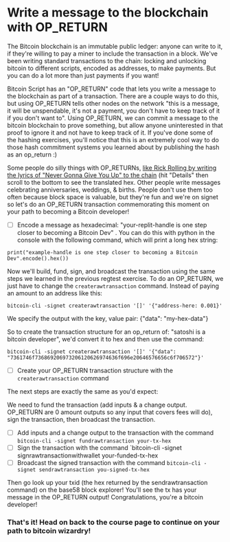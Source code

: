 #  Write a message to the blockchain with OP_RETURN

The Bitcoin blockchain is an immutable public ledger: anyone can write to it, if they're willing to pay a miner to include the transaction in a block. We've been writing standard transactions to the chain: locking and unlocking bitcoin to different scripts, encoded as addresses, to make payments. But you can do a lot more than just payments if you want! 

Bitcoin Script has an "OP_RETURN" code that lets you write a message to the blockchain as part of a transaction. There are a couple ways to do this, but using OP_RETURN tells other nodes on the network "this is a message, it will be unspendable, it's not a payment, you don't have to keep track of it if you don't want to". Using OP_RETURN, we can commit a message to the bitcoin blockchain to prove something, but allow anyone uninterested in that proof to ignore it and not have to keep track of it. If you've done some of the hashing exercises, you'll notice that this is an extremely cool way to do those hash commitment systems you learned about by publishing the hash as an op_return :)

Some people do silly things with OP_RETURNs, [like Rick Rolling by writing the lyrics of "Never Gonna Give You Up" to the chain](https://mempool.space/tx/d29c9c0e8e4d2a9790922af73f0b8d51f0bd4bb19940d9cf910ead8fbe85bc9b) (hit "Details" then scroll to the bottom to see the translated hex. Other people write messages celebrating anniversaries, weddings, & births. People don't use them too often because block space is valuable, but they're fun and we're on signet so let's do an OP_RETURN transaction commemorating this moment on your path to becoming a Bitcoin developer!

- [ ] Encode a message as hexadecimal: "your-replit-handle is one step closer to becoming a Bitcoin Dev" . You can do this with python in the console with the following command, which will print a long hex string:
```
print("example-handle is one step closer to becoming a Bitcoin Dev".encode().hex())
```

Now we'll build, fund, sign, and broadcast the transaction using the same steps we learned in the previous regtest exercise. To do an OP_RETURN, we just have to change the `createrawtransaction` command. Instead of paying an amount to an address like this:
```
bitcoin-cli -signet createrawtransaction '[]' '{"address-here: 0.001}'
```

We specify the output with the key, value pair: {"data": "my-hex-data"}

So to create the transaction structure for an op_return of: "satoshi is a bitcoin developer", we'd convert it to hex and then use the command:
```
bitcoin-cli -signet createrawtransaction '[]' '{"data": "7361746f736869206973206120626974636f696e20646576656c6f706572"}'
```
- [ ] Create your OP_RETURN transaction structure with the `createrawtransaction` command

The next steps are exactly the same as you'd expect:

We need to fund the transaction (add inputs & a change output. OP_RETURN are 0 amount outputs so any input that covers fees will do), sign the transaction, then broadcast the transaction.
- [ ] Add inputs and a change output to the transaction with the command `bitcoin-cli -signet fundrawtransaction your-tx-hex`
- [ ] Sign the transaction with the command `bitcoin-cli -signet signrawtransactionwithwallet your-funded-tx-hex
- [ ] Broadcast the signed transaction with the command `bitcoin-cli -signet sendrawtransaction you-signed-tx-hex`

Then go look up your txid (the hex returned by the sendrawtransaction command) on the base58 block explorer! You'll see the tx has your message in the OP_RETURN output! Congratulations, you're a bitcoin developer!

### That's it! Head on back to the course page to continue on your path to bitcoin wizardry!